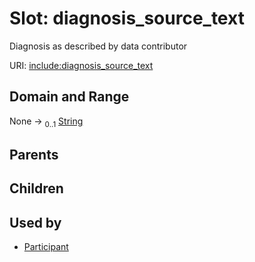 
# Slot: diagnosis_source_text


Diagnosis as described by data contributor

URI: [include:diagnosis_source_text](https://w3id.org/include/diagnosis_source_text)


## Domain and Range

None &#8594;  <sub>0..1</sub> [String](types/String.md)

## Parents


## Children


## Used by

 * [Participant](Participant.md)
